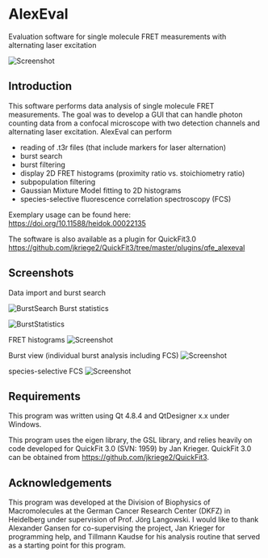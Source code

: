 # AlexEval

Evaluation software for single molecule FRET measurements with alternating laser excitation


![Screenshot](https://raw.githubusercontent.com/sisbaner/AlexEval/main/screenshots/ALEXEvalHistScreen.png)

Introduction
---
This software performs data analysis of single molecule FRET measurements. The goal was to develop a GUI that can handle photon counting data from a confocal microscope with two detection channels and alternating laser excitation. AlexEval can perform
- reading of .t3r files (that include markers for laser alternation)
- burst search
- burst filtering
- display 2D FRET histograms (proximity ratio vs. stoichiometry ratio)
- subpopulation filtering
- Gaussian Mixture Model fitting to 2D histograms
- species-selective fluorescence correlation spectroscopy (FCS)


Exemplary usage can be found here: 
https://doi.org/10.11588/heidok.00022135


The software is also available as a plugin for QuickFit3.0
https://github.com/jkriege2/QuickFit3/tree/master/plugins/qfe_alexeval


Screenshots
---
Data import and burst search

![BurstSearch](https://raw.githubusercontent.com/sisbaner/AlexEval/main/screenshots/screenshotAlexEvalImport.PNG)
Burst statistics

![BurstStatistics](https://raw.githubusercontent.com/sisbaner/AlexEval/main/screenshots/screenshotAlexEvalBurstStatistics.PNG)

FRET histograms
![Screenshot](https://raw.githubusercontent.com/sisbaner/AlexEval/main/screenshots/screenshotAlexEvalAlexHist.PNG)

Burst view (individual burst analysis including FCS)
![Screenshot](https://raw.githubusercontent.com/sisbaner/AlexEval/main/screenshots/screenshotAlexEvalBurstView.PNG)


species-selective FCS
![Screenshot](https://raw.githubusercontent.com/sisbaner/AlexEval/main/screenshots/screenshotAlexEvalFCS.PNG)




Requirements
---
This program was written using Qt 4.8.4 and QtDesigner x.x under Windows.

This program uses the eigen library, the GSL library, and relies heavily on code developed for QuickFit 3.0 (SVN: 1959) by Jan Krieger.
QuickFit 3.0 can be obtained from https://github.com/jkriege2/QuickFit3.



Acknowledgements
---
This program was developed at the Division of Biophysics of Macromolecules at the German Cancer Research Center (DKFZ) in Heidelberg under supervision of Prof. Jörg Langowski. 
I would like to thank Alexander Gansen for co-supervising the project, Jan Krieger for programming help, and Tillmann Kaudse for his analysis routine that served as a starting point for this program.


